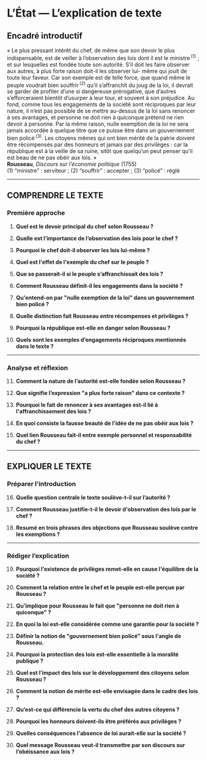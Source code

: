 # L’État — L’explication de texte

## Encadré introductif
« Le plus pressant intérêt du chef, de même que son devoir le plus indispensable, est de veiller à l’observation des lois dont il est le ministre&#x202F;<sup>(1)</sup> ; et sur lesquelles est fondée toute son autorité. S’il doit les faire observer aux autres, à plus forte raison doit-il les observer lui- même qui jouit de toute leur faveur. Car son exemple est de telle force, que quand même le peuple voudrait bien souffrir&#x202F;<sup>(2)</sup> qu’il s’affranchît du joug de la loi, il devrait se garder de profiter d’une si dangereuse prérogative, que d’autres s’efforceraient bientôt d’usurper à leur tour, et souvent à son préjudice. Au fond, comme tous les engagements de la société sont réciproques par leur nature, il n’est pas possible de se mettre au-dessus de la loi sans renoncer à ses avantages, et personne ne doit rien à quiconque prétend ne rien devoir à personne. Par la même raison, nulle exemption de la loi ne sera jamais accordée à quelque titre que ce puisse être dans un gouvernement bien policé&#x202F;<sup>(3)</sup>. Les citoyens mêmes qui ont bien mérité de la patrie doivent être récompensés par des honneurs et jamais par des privilèges : car la république est à la veille de sa ruine, sitôt que quelqu’un peut penser qu’il est beau de ne pas obéir aux lois. »<br/><b>Rousseau</b>, <i>Discours sur l’économie politique</i> (1755)<br/>(1) “ministre” : serviteur ; (2) “souffrir” : accepter ; (3) “policé” : réglé

---

## COMPRENDRE LE TEXTE

### Première approche

1. **Quel est le devoir principal du chef selon Rousseau ?**

2. **Quelle est l’importance de l’observation des lois pour le chef ?**

3. **Pourquoi le chef doit-il observer les lois lui-même ?**

4. **Quel est l'effet de l'exemple du chef sur le peuple ?**

5. **Que se passerait-il si le peuple s’affranchissait des lois ?**

6. **Comment Rousseau définit-il les engagements dans la société ?**

7. **Qu'entend-on par "nulle exemption de la loi" dans un gouvernement bien policé ?**

8. **Quelle distinction fait Rousseau entre récompenses et privilèges ?**

9. **Pourquoi la république est-elle en danger selon Rousseau ?**

10. **Quels sont les exemples d’engagements réciproques mentionnés dans le texte ?**

---

### Analyse et réflexion

11. **Comment la nature de l’autorité est-elle fondée selon Rousseau ?**

12. **Que signifie l’expression "a plus forte raison" dans ce contexte ?**

13. **Pourquoi le fait de renoncer à ses avantages est-il lié à l'affranchissement des lois ?**

14. **En quoi consiste la fausse beauté de l'idée de ne pas obéir aux lois ?**

15. **Quel lien Rousseau fait-il entre exemple personnel et responsabilité du chef ?**

---

## EXPLIQUER LE TEXTE

### Préparer l’introduction

16. **Quelle question centrale le texte soulève-t-il sur l’autorité ?**

17. **Comment Rousseau justifie-t-il le devoir d'observation des lois par le chef ?**

18. **Resumé en trois phrases des objections que Rousseau soulève contre les exemptions ?**

---

### Rédiger l’explication

19. **Pourquoi l'existence de privilèges remet-elle en cause l'équilibre de la société ?**

20. **Comment la relation entre le chef et le peuple est-elle perçue par Rousseau ?**

21. **Qu’implique pour Rousseau le fait que "personne ne doit rien à quiconque" ?**

22. **En quoi la loi est-elle considérée comme une garantie pour la société ?**

23. **Définir la notion de "gouvernement bien policé" sous l'angle de Rousseau.**

24. **Pourquoi la protection des lois est-elle essentielle à la moralité publique ?**

25. **Quel est l’impact des lois sur le développement des citoyens selon Rousseau ?**

26. **Comment la notion de mérite est-elle envisagée dans le cadre des lois ?**

27. **Qu’est-ce qui différencie la vertu du chef des autres citoyens ?**

28. **Pourquoi les honneurs doivent-ils être préférés aux privilèges ?**

29. **Quelles conséquences l'absence de loi aurait-elle sur la société ?**

30. **Quel message Rousseau veut-il transmettre par son discours sur l’obéissance aux lois ?**